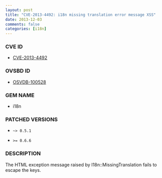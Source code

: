 ```yaml
---
layout: post
title: "CVE-2013-4492: i18n missing translation error message XSS"
date: 2013-12-03
comments: false
categories: [i18n]
---
```



### CVE ID

* [CVE-2013-4492](https://groups.google.com/forum/#!topic/ruby-security-ann/pLrh6DUw998)



### OVSBD ID

* [OSVDB-100528](https://groups.google.com/forum/#!topic/ruby-security-ann/pLrh6DUw998)


### GEM NAME

* i18n


### PATCHED VERSIONS


* `~> 0.5.1`

* `>= 0.6.6`


### DESCRIPTION

The HTML exception message raised by I18n::MissingTranslation fails
to escape the keys.

